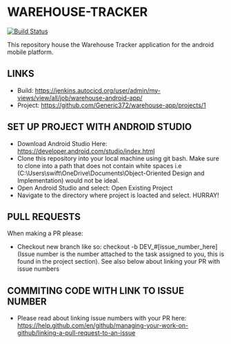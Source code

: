 # WAREHOUSE-TRACKER
[![Build Status](https://jenkins.autocicd.org/buildStatus/icon?job=warehouse-android-app)](https://jenkins.autocicd.org/job/warehouse-android-app/)

This repository house the Warehouse Tracker application for the android mobile platform.

## LINKS
- Build: https://jenkins.autocicd.org/user/admin/my-views/view/all/job/warehouse-android-app/
- Project: https://github.com/Generic372/warehouse-app/projects/1

## SET UP PROJECT WITH ANDROID STUDIO
* Download Android Studio Here: https://developer.android.com/studio/index.html
* Clone this repository into your local machine using git bash.
  Make sure to clone into a path that does not contain white spaces 
  i.e (C:\Users\swift\OneDrive\Documents\Object-Oriented Design and Implementation) would not be ideal.
* Open Android Studio and select: Open Existing Project
* Navigate to the directory where project is loacted and select. HURRAY!

## PULL REQUESTS
When making a PR please:
* Checkout new branch like so: checkout -b DEV_#[issue_number_here]
  (Issue number is the number attached to the task assigned to you,
  this is found in the project section). See also below about linking your PR with issue numbers

## COMMITING CODE WITH LINK TO ISSUE NUMBER
* Please read about linking issue numbers with your PR here: https://help.github.com/en/github/managing-your-work-on-github/linking-a-pull-request-to-an-issue
